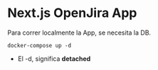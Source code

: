 # Next.js OpenJira App
Para correr localmente la App, se necesita la DB.
```
docker-compose up -d
```

* El -d, significa __detached__